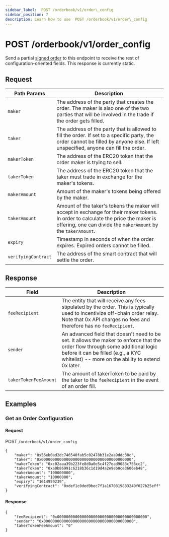 ```yaml
---
sidebar_label:  POST /orderbook/v1/order\_config
sidebar_position: 7
description: Learn how to use  POST /orderbook/v1/order\_config
---
```

# POST /orderbook/v1/order\_config

Send a partial [signed order](../../0x-swap-api/api-references/#signed-order) to this endpoint to receive the rest of configuration-oriented fields. This response is currently static.

## Request

| Path Params         | Description                                                                                                                                                                                          |
| ------------------- | ---------------------------------------------------------------------------------------------------------------------------------------------------------------------------------------------------- |
| `maker`             | The address of the party that creates the order. The maker is also one of the two parties that will be involved in the trade if the order gets filled.                                               |
| `taker`             | The address of the party that is allowed to fill the order. If set to a specific party, the order cannot be filled by anyone else. If left unspecified, anyone can fill the order.                   |
| `makerToken`        | The address of the ERC20 token that the order maker is trying to sell.                                                                                                                               |
| `takerToken`        | The address of the ERC20 token that the taker must trade in exchange for the maker's tokens.                                                                                                         |
| `makerAmount`       | Amount of the maker's tokens being offered by the maker.                                                                                                                                             |
| `takerAmount`       | Amount of the taker's tokens the maker will accept in exchange for their maker tokens. In order to calculate the price the maker is offering, one can divide the `makerAmount` by the `takerAmount`. |
| `expiry`            | Timestamp in seconds of when the order expires. Expired orders cannot be filled.                                                                                                                     |
| `verifyingContract` | The address of the smart contract that will settle the order.                                                                                                                                        |

## Response

| Field                 | Description                                                                                                                                                                                                                |
| --------------------- | -------------------------------------------------------------------------------------------------------------------------------------------------------------------------------------------------------------------------- |
| `feeRecipient`        | The entity that will receive any fees stipulated by the order. This is typically used to incentivize off-chain order relay. Note that 0x API charges no fees and therefore has no `feeRecipient`.                          |
| `sender`              | An advanced field that doesn't need to be set. It allows the maker to enforce that the order flow through some additional logic before it can be filled (e.g., a KYC whitelist) -- more on the ability to extend 0x later. |
| `takerTokenFeeAmount` | The amount of takerToken to be paid by the taker to the `feeRecipient` in the event of an order fill.                                                                                                                      |

## Examples

### Get an Order Configuration

#### Request

POST `/orderbook/v1/order_config`

```
{
    "maker": "0x56eb0ad2dc746540fab5c02478b31e2aa9ddc38c",
    "taker": "0x0000000000000000000000000000000000000000",
    "makerToken": "0xc02aaa39b223fe8d0a0e5c4f27ead9083c756cc2",
    "takerToken": "0xa0b86991c6218b36c1d19d4a2e9eb0ce3606eb48",
    "makerAmount": "100000000",
    "takerAmount": "10000000",
    "expiry": "1614959239",
    "verifyingContract": "0xdef1c0ded9bec7f1a1670819833240f027b25eff"
}
```

#### Response

```
{
    "feeRecipient": "0x0000000000000000000000000000000000000000",
    "sender": "0x0000000000000000000000000000000000000000",
    "takerTokenFeeAmount": "0"
}
```